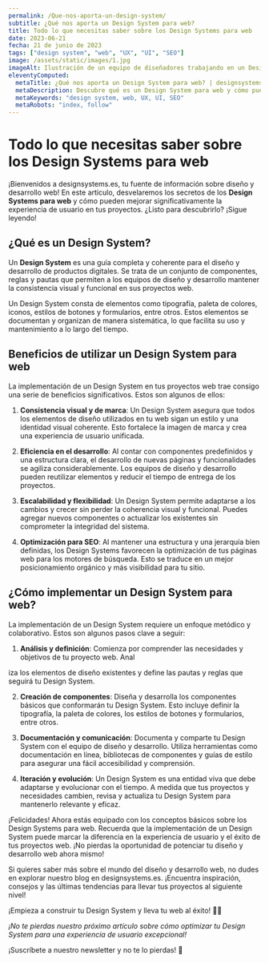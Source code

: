 ```yaml
---
permalink: /Que-nos-aporta-un-design-system/
subtitle: ¿Qué nos aporta un Design System para web?
title: Todo lo que necesitas saber sobre los Design Systems para web
date: 2023-06-21
fecha: 21 de junio de 2023
tags: ["design system", "web", "UX", "UI", "SEO"]
image: /assets/static/images/1.jpg
imageAlt: Ilustración de un equipo de diseñadores trabajando en un Design System
eleventyComputed:
  metaTitle: ¿Qué nos aporta un Design System para web? | designsystems.es
  metaDescription: Descubre qué es un Design System para web y cómo puede mejorar la experiencia de usuario. Aprende sobre su importancia en el desarrollo web y cómo optimizarlo para SEO. 🚀 ¡Potencia tu diseño web ahora!
  metaKeywords: "design system, web, UX, UI, SEO"
  metaRobots: "index, follow"
---
```


# Todo lo que necesitas saber sobre los Design Systems para web

¡Bienvenidos a designsystems.es, tu fuente de información sobre diseño y desarrollo web! En este artículo, desvelaremos los secretos de los **Design Systems para web** y cómo pueden mejorar significativamente la experiencia de usuario en tus proyectos. ¿Listo para descubrirlo? ¡Sigue leyendo!

## ¿Qué es un Design System?

Un **Design System** es una guía completa y coherente para el diseño y desarrollo de productos digitales. Se trata de un conjunto de componentes, reglas y pautas que permiten a los equipos de diseño y desarrollo mantener la consistencia visual y funcional en sus proyectos web.

Un Design System consta de elementos como tipografía, paleta de colores, iconos, estilos de botones y formularios, entre otros. Estos elementos se documentan y organizan de manera sistemática, lo que facilita su uso y mantenimiento a lo largo del tiempo.

## Beneficios de utilizar un Design System para web

La implementación de un Design System en tus proyectos web trae consigo una serie de beneficios significativos. Estos son algunos de ellos:

1. **Consistencia visual y de marca**: Un Design System asegura que todos los elementos de diseño utilizados en tu web sigan un estilo y una identidad visual coherente. Esto fortalece la imagen de marca y crea una experiencia de usuario unificada.

2. **Eficiencia en el desarrollo**: Al contar con componentes predefinidos y una estructura clara, el desarrollo de nuevas páginas y funcionalidades se agiliza considerablemente. Los equipos de diseño y desarrollo pueden reutilizar elementos y reducir el tiempo de entrega de los proyectos.

3. **Escalabilidad y flexibilidad**: Un Design System permite adaptarse a los cambios y crecer sin perder la coherencia visual y funcional. Puedes agregar nuevos componentes o actualizar los existentes sin comprometer la integridad del sistema.

4. **Optimización para SEO**: Al mantener una estructura y una jerarquía bien definidas, los Design Systems favorecen la optimización de tus páginas web para los motores de búsqueda. Esto se traduce en un mejor posicionamiento orgánico y más visibilidad para tu sitio.

## ¿Cómo implementar un Design System para web?

La implementación de un Design System requiere un enfoque metódico y colaborativo. Estos son algunos pasos clave a seguir:

1. **Análisis y definición**: Comienza por comprender las necesidades y objetivos de tu proyecto web. Anal

iza los elementos de diseño existentes y define las pautas y reglas que seguirá tu Design System.

2. **Creación de componentes**: Diseña y desarrolla los componentes básicos que conformarán tu Design System. Esto incluye definir la tipografía, la paleta de colores, los estilos de botones y formularios, entre otros.

3. **Documentación y comunicación**: Documenta y comparte tu Design System con el equipo de diseño y desarrollo. Utiliza herramientas como documentación en línea, bibliotecas de componentes y guías de estilo para asegurar una fácil accesibilidad y comprensión.

4. **Iteración y evolución**: Un Design System es una entidad viva que debe adaptarse y evolucionar con el tiempo. A medida que tus proyectos y necesidades cambien, revisa y actualiza tu Design System para mantenerlo relevante y eficaz.

¡Felicidades! Ahora estás equipado con los conceptos básicos sobre los Design Systems para web. Recuerda que la implementación de un Design System puede marcar la diferencia en la experiencia de usuario y el éxito de tus proyectos web. ¡No pierdas la oportunidad de potenciar tu diseño y desarrollo web ahora mismo!

Si quieres saber más sobre el mundo del diseño y desarrollo web, no dudes en explorar nuestro blog en designsystems.es. ¡Encuentra inspiración, consejos y las últimas tendencias para llevar tus proyectos al siguiente nivel!

¡Empieza a construir tu Design System y lleva tu web al éxito! 🚀💡

*¡No te pierdas nuestro próximo artículo sobre cómo optimizar tu Design System para una experiencia de usuario excepcional!*

¡Suscríbete a nuestro newsletter y no te lo pierdas! 💌